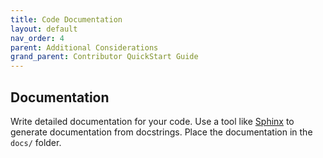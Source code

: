 ```yaml
---
title: Code Documentation
layout: default
nav_order: 4
parent: Additional Considerations
grand_parent: Contributor QuickStart Guide
---
```


## Documentation

Write detailed documentation for your code. Use a tool like [Sphinx](https://www.sphinx-doc.org) to generate documentation from docstrings. Place the documentation in the `docs/` folder.
